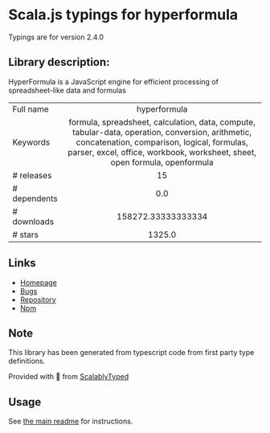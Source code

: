 
# Scala.js typings for hyperformula

Typings are for version 2.4.0

## Library description:
HyperFormula is a JavaScript engine for efficient processing of spreadsheet-like data and formulas

|                    |                 |
| ------------------ | :-------------: |
| Full name          | hyperformula |
| Keywords           | formula, spreadsheet, calculation, data, compute, tabular-data, operation, conversion, arithmetic, concatenation, comparison, logical, formulas, parser, excel, office, workbook, worksheet, sheet, open formula, openformula |
| # releases         | 15 |
| # dependents       | 0.0 |
| # downloads        | 158272.33333333334 |
| # stars            | 1325.0 |

## Links
- [Homepage](https://hyperformula.handsontable.com/)
- [Bugs](https://github.com/handsontable/hyperformula/issues)
- [Repository](https://github.com/handsontable/hyperformula)
- [Npm](https://www.npmjs.com/package/hyperformula)
    


## Note
This library has been generated from typescript code from first party type definitions.

Provided with :purple_heart: from [ScalablyTyped](https://github.com/oyvindberg/ScalablyTyped)

## Usage
See [the main readme](../../readme.md) for instructions.


